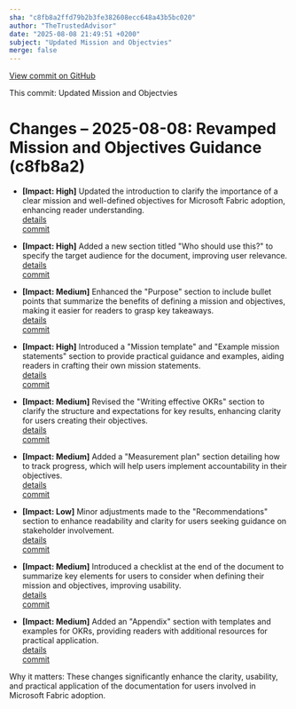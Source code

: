 ```yaml
---
sha: "c8fb8a2ffd79b2b3fe382608ecc648a43b5bc020"
author: "TheTrustedAdvisor"
date: "2025-08-08 21:49:51 +0200"
subject: "Updated Mission and Objectvies"
merge: false
---
```


[View commit on GitHub](https://github.com/TheTrustedAdvisor/FabricAdoptionFramework/commit/c8fb8a2ffd79b2b3fe382608ecc648a43b5bc020)

This commit: Updated Mission and Objectvies

# Changes – 2025-08-08: Revamped Mission and Objectives Guidance (c8fb8a2)

- **[Impact: High]** Updated the introduction to clarify the importance of a clear mission and well-defined objectives for Microsoft Fabric adoption, enhancing reader understanding.  
   [details](/docs/about/changes/2025-08-08-updated-mission-and-objectives)  
   [commit](https://github.com/TheTrustedAdvisor/FabricAdoptionFramework/commit/c8fb8a2ffd79b2b3fe382608ecc648a43b5bc020)  

- **[Impact: High]** Added a new section titled "Who should use this?" to specify the target audience for the document, improving user relevance.  
   [details](/docs/about/changes/2025-08-08-updated-mission-and-objectives)  
   [commit](https://github.com/TheTrustedAdvisor/FabricAdoptionFramework/commit/c8fb8a2ffd79b2b3fe382608ecc648a43b5bc020)  

- **[Impact: Medium]** Enhanced the "Purpose" section to include bullet points that summarize the benefits of defining a mission and objectives, making it easier for readers to grasp key takeaways.  
   [details](/docs/about/changes/2025-08-08-updated-mission-and-objectives)  
   [commit](https://github.com/TheTrustedAdvisor/FabricAdoptionFramework/commit/c8fb8a2ffd79b2b3fe382608ecc648a43b5bc020)  

- **[Impact: High]** Introduced a "Mission template" and "Example mission statements" section to provide practical guidance and examples, aiding readers in crafting their own mission statements.  
   [details](/docs/about/changes/2025-08-08-updated-mission-and-objectives)  
   [commit](https://github.com/TheTrustedAdvisor/FabricAdoptionFramework/commit/c8fb8a2ffd79b2b3fe382608ecc648a43b5bc020)  

- **[Impact: Medium]** Revised the "Writing effective OKRs" section to clarify the structure and expectations for key results, enhancing clarity for users creating their objectives.  
   [details](/docs/about/changes/2025-08-08-updated-mission-and-objectives)  
   [commit](https://github.com/TheTrustedAdvisor/FabricAdoptionFramework/commit/c8fb8a2ffd79b2b3fe382608ecc648a43b5bc020)  

- **[Impact: Medium]** Added a "Measurement plan" section detailing how to track progress, which will help users implement accountability in their objectives.  
   [details](/docs/about/changes/2025-08-08-updated-mission-and-objectives)  
   [commit](https://github.com/TheTrustedAdvisor/FabricAdoptionFramework/commit/c8fb8a2ffd79b2b3fe382608ecc648a43b5bc020)  

- **[Impact: Low]** Minor adjustments made to the "Recommendations" section to enhance readability and clarity for users seeking guidance on stakeholder involvement.  
   [details](/docs/about/changes/2025-08-08-updated-mission-and-objectives)  
   [commit](https://github.com/TheTrustedAdvisor/FabricAdoptionFramework/commit/c8fb8a2ffd79b2b3fe382608ecc648a43b5bc020)  

- **[Impact: Medium]** Introduced a checklist at the end of the document to summarize key elements for users to consider when defining their mission and objectives, improving usability.  
   [details](/docs/about/changes/2025-08-08-updated-mission-and-objectives)  
   [commit](https://github.com/TheTrustedAdvisor/FabricAdoptionFramework/commit/c8fb8a2ffd79b2b3fe382608ecc648a43b5bc020)  

- **[Impact: Medium]** Added an "Appendix" section with templates and examples for OKRs, providing readers with additional resources for practical application.  
   [details](/docs/about/changes/2025-08-08-updated-mission-and-objectives)  
   [commit](https://github.com/TheTrustedAdvisor/FabricAdoptionFramework/commit/c8fb8a2ffd79b2b3fe382608ecc648a43b5bc020)  

Why it matters: These changes significantly enhance the clarity, usability, and practical application of the documentation for users involved in Microsoft Fabric adoption.
